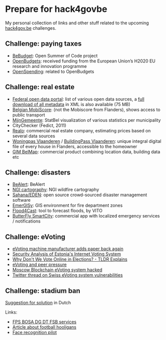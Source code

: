 # Prepare for hack4govbe
My personal collection of links and other stuff related to the upcoming [hack4gov.be](http://www.hack4gov.be/) challenges.

## Challenge: paying taxes

- [BeBudget](https://2019.summerofcode.be/2019/bebudget): Open Summer of Code project
- [OpenBudgets](http://openbudgets.eu): received funding from the European Union’s H2020 EU research and innovation programme
- [OpenSpending](https://openspending.org): related to OpenBudgets

## Challenge: real estate

- [Federal open data portal](https://data.gov.be): list of various open data sources, a [full download of all metadata](https://github.com/Fedict/dcat/raw/master/all/datagovbe_edp.xml) in XML is also available (75 MB)
- [Belgian MobiScore](https://mobiscore.io/scores): (not the Mobiscore from Flanders), shows access to public transport
- [MijnGemeente](https://statbel.fgov.be/nl/nieuws/ontdek-uw-gemeente): StatBel visualization of various statistics per municipality
- CityChecker (Fedict, 2011)
- [Realo](https://realo.zendesk.com/hc/nl/articles/207991409-Welke-data-gebruikt-Realo-voor-de-Realo-Schattingen-): commercial real estate company, estimating prices based on several data sources
- [Woningpas Vlaanderen](https://woningpas.vlaanderen.be/) / [BuildingPass Vlaanderen](https://joinup.ec.europa.eu/solution/building-passport-flanders-woningpas/about): unique integral digital file of every house in Flanders, accessible to the homeowner
- [GIM BelMap](http://www.belmap.be): commercial product combining location data, building data etc

## Challenge: disasters

- [BeAlert](https://be-alert.be/en): BeAlert
- [NGI cartography](http://www.ngi.be/NL/NL1-16-Incendies.shtm): NGI wildfire cartography
- [Sahana/EDEN](https://sahanafoundation.org/eden/): open source crowd-sourced disaster management software
- [EmerGISy](http://tmabbkt189.189.axc.nl/pres/4_BrandweerzoneCentrum_EmerGISy.pdf): GIS environment for fire department zones
- [Flood4Cast](https://vito.be/nl/nieuws/tool-flood4cast-kan-wateroverlast-voorspellen): tool to forecast floods, by VITO
- [ButterFly SmartCity](https://www.payservices.com/front/index.php): commercial app with localized emergency services / notifications

## Challenge: eVoting

- [eVoting machine manufacturer adds paper back again](https://techcrunch.com/2019/06/09/voting-machine-maker-election-security/)
- [Security Analysis of Estonia's Internet Voting System](https://www.youtube.com/watch?v=PT0e9yTD2M8)
- [Why Don't We Vote Online in Elections? - TLDR Explains](https://www.youtube.com/watch?v=F5OvGTf4AV0)
- [eVoting and peer pressure](http://www.social-informatics.net/Frankfurt2003.pdf)
- [Moscow Blockchain eVoting system hacked](https://www.zdnet.com/article/moscows-blockchain-voting-system-cracked-a-month-before-election/)
- [Twitter thread on Swiss eVoting system vulnerabilities](https://twitter.com/SarahJamieLewis/status/1112776403823419392)

## Challenge: stadium ban

[Suggestion for solution](challenge/stadionverbod/README.md) in Dutch

Links:
- [FPS BOSA DG DT FSB services](https://dtservices.bosa.be/nl/services/fsb/catalogue#PersonServices%20(S034))
- [Article about football hooligans](https://www.standaard.be/cnt/dmf20160502_02269229)
- [Face recognition pilot](https://www.demorgen.be/nieuws/je-gezicht-laten-registreren-om-sneller-binnen-te-kunnen-in-een-voetbalstadion-bij-rwdm-kan-het~bc24371d/)

